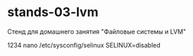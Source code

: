 # stands-03-lvm

Стенд для домашнего занятия "Файловые системы и LVM"

1234
nano /etc/sysconfig/selinux
SELINUX=disabled